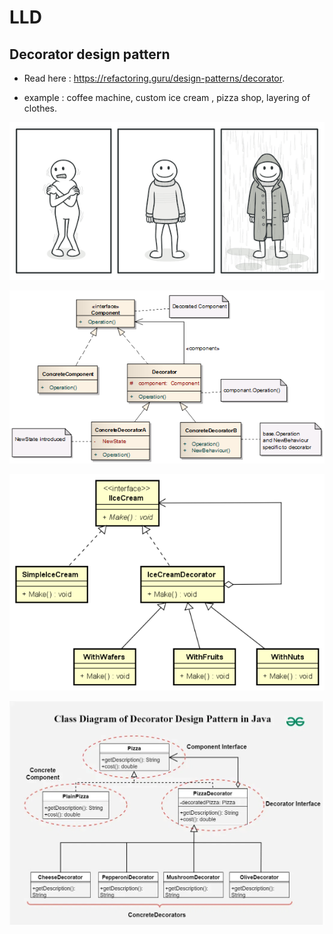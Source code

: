 # LLD

## Decorator design pattern

- Read here :  https://refactoring.guru/design-patterns/decorator.

- example : coffee machine, custom ice cream , pizza shop, layering of clothes.

![alt text](../../static/LLD/realworld.png)

![alt text](../../static/LLD/decorator_template.png)

![alt text](../../static/LLD/icecream_decorator.png)

![alt text](../../static/LLD/pizza.png)

#    